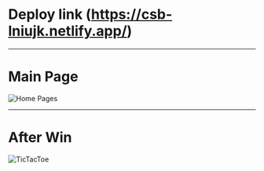 # Deploy link (https://csb-lniujk.netlify.app/)

---
# Main Page
![Home Pages](https://drive.google.com/uc?export=view&id=1gr2cPd66ik_u6YyNG5DGdUgJfhvmxXfM)


---
# After Win
![TicTacToe](https://user-images.githubusercontent.com/101381281/204876613-d0d2abe9-cae6-4a7f-be71-e4c0e3ea6b8f.png)

